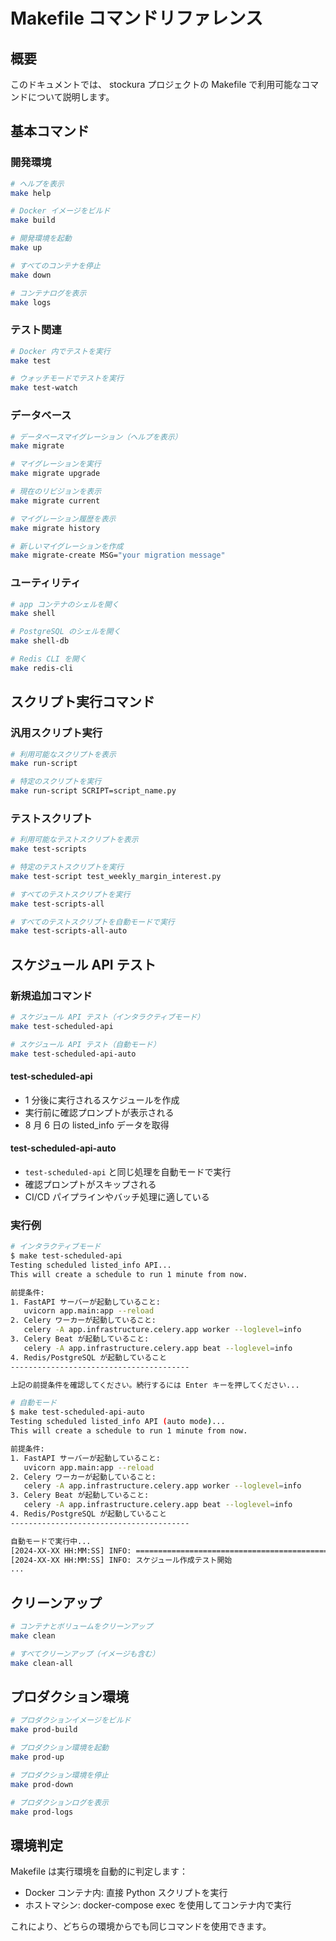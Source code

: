 # Makefile コマンドリファレンス

## 概要

このドキュメントでは、 stockura プロジェクトの Makefile で利用可能なコマンドについて説明します。

## 基本コマンド

### 開発環境

```bash
# ヘルプを表示
make help

# Docker イメージをビルド
make build

# 開発環境を起動
make up

# すべてのコンテナを停止
make down

# コンテナログを表示
make logs
```

### テスト関連

```bash
# Docker 内でテストを実行
make test

# ウォッチモードでテストを実行
make test-watch
```

### データベース

```bash
# データベースマイグレーション（ヘルプを表示）
make migrate

# マイグレーションを実行
make migrate upgrade

# 現在のリビジョンを表示
make migrate current

# マイグレーション履歴を表示
make migrate history

# 新しいマイグレーションを作成
make migrate-create MSG="your migration message"
```

### ユーティリティ

```bash
# app コンテナのシェルを開く
make shell

# PostgreSQL のシェルを開く
make shell-db

# Redis CLI を開く
make redis-cli
```

## スクリプト実行コマンド

### 汎用スクリプト実行

```bash
# 利用可能なスクリプトを表示
make run-script

# 特定のスクリプトを実行
make run-script SCRIPT=script_name.py
```

### テストスクリプト

```bash
# 利用可能なテストスクリプトを表示
make test-scripts

# 特定のテストスクリプトを実行
make test-script test_weekly_margin_interest.py

# すべてのテストスクリプトを実行
make test-scripts-all

# すべてのテストスクリプトを自動モードで実行
make test-scripts-all-auto
```

## スケジュール API テスト

### 新規追加コマンド

```bash
# スケジュール API テスト（インタラクティブモード）
make test-scheduled-api

# スケジュール API テスト（自動モード）
make test-scheduled-api-auto
```

#### test-scheduled-api
- 1 分後に実行されるスケジュールを作成
- 実行前に確認プロンプトが表示される
- 8 月 6 日の listed_info データを取得

#### test-scheduled-api-auto
- `test-scheduled-api` と同じ処理を自動モードで実行
- 確認プロンプトがスキップされる
- CI/CD パイプラインやバッチ処理に適している

### 実行例

```bash
# インタラクティブモード
$ make test-scheduled-api
Testing scheduled listed_info API...
This will create a schedule to run 1 minute from now.

前提条件:
1. FastAPI サーバーが起動していること:
   uvicorn app.main:app --reload
2. Celery ワーカーが起動していること:
   celery -A app.infrastructure.celery.app worker --loglevel=info
3. Celery Beat が起動していること:
   celery -A app.infrastructure.celery.app beat --loglevel=info
4. Redis/PostgreSQL が起動していること
----------------------------------------

上記の前提条件を確認してください。続行するには Enter キーを押してください...
```

```bash
# 自動モード
$ make test-scheduled-api-auto
Testing scheduled listed_info API (auto mode)...
This will create a schedule to run 1 minute from now.

前提条件:
1. FastAPI サーバーが起動していること:
   uvicorn app.main:app --reload
2. Celery ワーカーが起動していること:
   celery -A app.infrastructure.celery.app worker --loglevel=info
3. Celery Beat が起動していること:
   celery -A app.infrastructure.celery.app beat --loglevel=info
4. Redis/PostgreSQL が起動していること
----------------------------------------

自動モードで実行中...
[2024-XX-XX HH:MM:SS] INFO: ================================================================================
[2024-XX-XX HH:MM:SS] INFO: スケジュール作成テスト開始
...
```

## クリーンアップ

```bash
# コンテナとボリュームをクリーンアップ
make clean

# すべてクリーンアップ（イメージも含む）
make clean-all
```

## プロダクション環境

```bash
# プロダクションイメージをビルド
make prod-build

# プロダクション環境を起動
make prod-up

# プロダクション環境を停止
make prod-down

# プロダクションログを表示
make prod-logs
```

## 環境判定

Makefile は実行環境を自動的に判定します：

- Docker コンテナ内: 直接 Python スクリプトを実行
- ホストマシン: docker-compose exec を使用してコンテナ内で実行

これにより、どちらの環境からでも同じコマンドを使用できます。